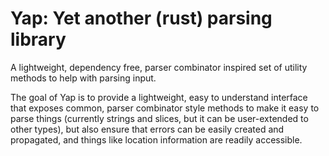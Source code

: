 # Yap: Yet another (rust) parsing library

A lightweight, dependency free, parser combinator inspired set of utility methods to help with parsing input.

The goal of Yap is to provide a lightweight, easy to understand interface that exposes common, parser combinator style
methods to make it easy to parse things (currently strings and slices, but it can be user-extended to other types), but
also ensure that errors can be easily created and propagated, and things like location information are readily accessible.

